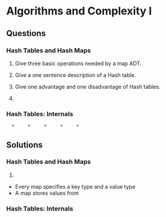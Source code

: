 # Algorithms and Complexity I #

## Questions ##

### Hash Tables and Hash Maps ###

1. Give three basic operations needed by a map ADT.

2. Give a one sentence description of a Hash table.

3. Give one advantage and one disadvantage of Hash tables.

4. 


### Hash Tables: Internals ###


      *     *     *     *     *


## Solutions ##

### Hash Tables and Hash Maps ###

1. 
  - Every map specifies a key type and a value type
  - A map stores values from 



### Hash Tables: Internals ###



